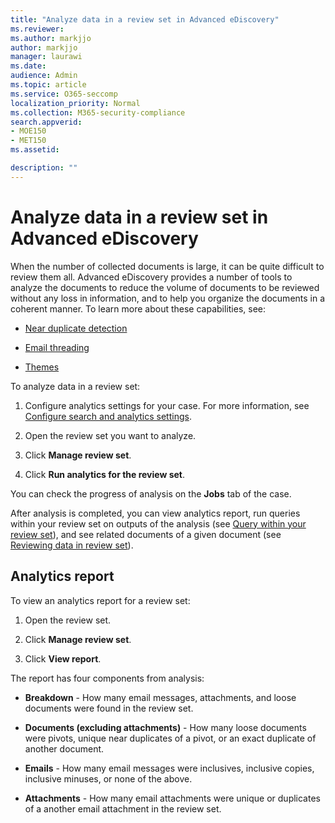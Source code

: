 ```yaml
---
title: "Analyze data in a review set in Advanced eDiscovery"
ms.reviewer: 
ms.author: markjjo
author: markjjo
manager: laurawi
ms.date: 
audience: Admin
ms.topic: article
ms.service: O365-seccomp
localization_priority: Normal
ms.collection: M365-security-compliance 
search.appverid: 
- MOE150
- MET150
ms.assetid: 

description: ""
---
```


# Analyze data in a review set in Advanced eDiscovery

When the number of collected documents is large, it can be quite difficult to review them all. Advanced eDiscovery provides a number of tools to analyze the documents to reduce the volume of documents to be reviewed without any loss in information, and to help you organize the documents in a coherent manner. To learn more about these capabilities, see:

- [Near duplicate detection](near-duplicates.md)

- [Email threading](email-threading.md)

- [Themes](themes.md)

To analyze data in a review set:

1. Configure analytics settings for your case. For more information, see [Configure search and analytics settings](configure-search-analytics-settings.md).

2. Open the review set you want to analyze.

3. Click **Manage review set**.

4. Click **Run analytics for the review set**.

You can check the progress of analysis on the **Jobs** tab of the case.

 After analysis is completed, you can view analytics report, run queries within your review set on outputs of the analysis (see [Query within your review set](review-set-search.md)), and see related documents of a given document (see [Reviewing data in review set](reviewing-data-in-review-set.md)).

## Analytics report

To view an analytics report for a review set:

1. Open the review set.

2. Click **Manage review set**.

3. Click **View report**.

The report has four components from analysis:

- **Breakdown** - How many email messages, attachments, and loose documents were found in the review set.

- **Documents (excluding attachments)** - How many loose documents were pivots, unique near duplicates of a pivot, or an exact duplicate of another document.

- **Emails** - How many email messages were inclusives, inclusive copies, inclusive minuses, or none of the above.

- **Attachments** - How many email attachments were unique or duplicates of a another email attachment in the review set.
